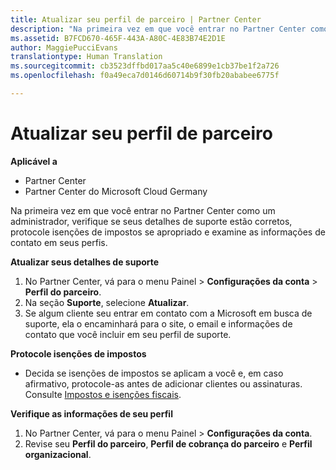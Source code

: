 ```yaml
---
title: Atualizar seu perfil de parceiro | Partner Center
description: "Na primeira vez em que você entrar no Partner Center como um administrador, verifique se seus detalhes de suporte estão corretos, protocole isenções de impostos se apropriado e examine as informações de contato em seus perfis."
ms.assetid: B7FCD670-465F-443A-A80C-4E83B74E2D1E
author: MaggiePucciEvans
translationtype: Human Translation
ms.sourcegitcommit: cb3523dffbd017aa5c40e6899e1cb37be1f2a726
ms.openlocfilehash: f0a49eca7d0146d60714b9f30fb20ababee6775f

---
```


# Atualizar seu perfil de parceiro

**Aplicável a**

-  Partner Center
-  Partner Center do Microsoft Cloud Germany

Na primeira vez em que você entrar no Partner Center como um administrador, verifique se seus detalhes de suporte estão corretos, protocole isenções de impostos se apropriado e examine as informações de contato em seus perfis.

**Atualizar seus detalhes de suporte**

1.  No Partner Center, vá para o menu Painel &gt; **Configurações da conta** &gt; **Perfil do parceiro**.
2.  Na seção **Suporte**, selecione **Atualizar**.
3.  Se algum cliente seu entrar em contato com a Microsoft em busca de suporte, ela o encaminhará para o site, o email e informações de contato que você incluir em seu perfil de suporte.

**Protocole isenções de impostos**

-   Decida se isenções de impostos se aplicam a você e, em caso afirmativo, protocole-as antes de adicionar clientes ou assinaturas. Consulte [Impostos e isenções fiscais](tax-and-tax-exemptions.md).

**Verifique as informações de seu perfil**

1.  No Partner Center, vá para o menu Painel &gt; **Configurações da conta**.
2.  Revise seu **Perfil do parceiro**, **Perfil de cobrança do parceiro** e **Perfil organizacional**.

 

 






<!--HONumber=Jan17_HO2-->


